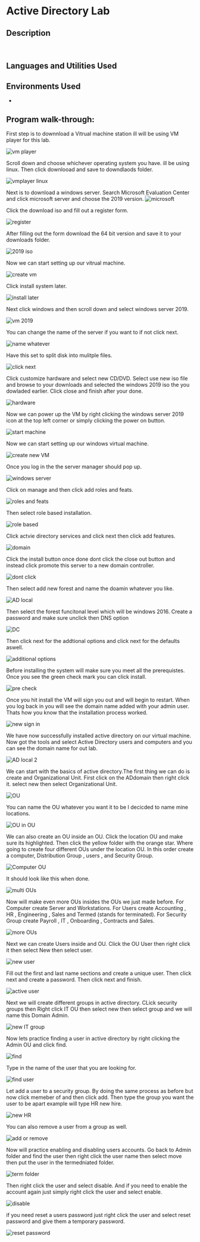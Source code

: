 <h1>Active Directory Lab</h1>



<h2>Description</h2>

<br />


<h2>Languages and Utilities Used</h2>



<h2>Environments Used </h2>

- <b></b> 

<h2>Program walk-through:</h2>

<p align="center">

First step is to downnload a Vitrual machine station ill will be using VM player for this lab.

![vm player](https://github.com/Donjon3000/NessusTenableLab/assets/140426313/ffb9d1ff-7de2-40d8-b39c-5a9efd270caf)

Scroll down and choose whichever operating system you have. ill be using linux. Then click downlooad and save to downdlaods folder.

![vmplayer linux](https://github.com/Donjon3000/NessusTenableLab/assets/140426313/d4df0105-048a-4ae0-9413-31e2acb9c312)

Next is to download a windows server. Search Microsoft Evaluation Center and click microsoft server and choose the 2019 version.
![microsoft ](https://github.com/Donjon3000/NessusTenableLab/assets/140426313/0b225956-9538-497c-a0a4-50086833ff05)

Click the download iso and fill out a register form. 

![register](https://github.com/Donjon3000/NessusTenableLab/assets/140426313/3b81e909-230b-4743-a02b-121d511f45ca)

After filling out the form download the 64 bit version and save it to your downloads folder.

![2019 iso](https://github.com/Donjon3000/NessusTenableLab/assets/140426313/418d62cd-5ef7-47bd-a237-3c096451db5a)

Now we can start setting up our vitrual machine. 

![create vm](https://github.com/Donjon3000/NessusTenableLab/assets/140426313/d40330ed-6bfb-43f5-ae86-118fc868e35c)

Click install system later.

![install later](https://github.com/Donjon3000/NessusTenableLab/assets/140426313/74c73357-5c50-49b6-8a3a-5e9f4b8f7c42)

Next click windows and then scroll down and select windows server 2019.

![vm 2019](https://github.com/Donjon3000/NessusTenableLab/assets/140426313/e665f565-3de2-4719-ab6d-d2f54743f017)

You can change the name of the server if you want to if not click next.

![name whatever](https://github.com/Donjon3000/NessusTenableLab/assets/140426313/cfab5b33-0ef5-4841-a448-02551c2e24db)

Have this set to split disk into mulitple files.

![click next](https://github.com/Donjon3000/NessusTenableLab/assets/140426313/33c804e1-f69b-4765-bf95-f2869b2bfc99)

Click customize hardware and select new CD/DVD. Select use new iso file and browse to your downloads and selected the windows 2019 iso the you dowladed earlier. Click close and finish after your done.

![hardware](https://github.com/Donjon3000/NessusTenableLab/assets/140426313/e65a00e8-a5ea-4670-8d26-decf82d7380f)

Now we can power up the VM by right clicking the windows server 2019 icon at the top left corner or simply clicking the power on button.

![start machine](https://github.com/Donjon3000/NessusTenableLab/assets/140426313/b00f679a-72ff-4e6b-872e-ff5623b93e87)

Now we can start setting up our windows virtual machine.

![create new VM](https://github.com/Donjon3000/NessusTenableLab/assets/140426313/b250ddc4-474e-4a13-8a9f-680141a5894f)

Once you log in the the server manager should pop up. 

![windows server](https://github.com/Donjon3000/NessusTenableLab/assets/140426313/445a2f9b-1f38-4cb1-8f76-7de617f86560)

Click on manage and then click add roles and feats.

![roles and feats](https://github.com/Donjon3000/NessusTenableLab/assets/140426313/1f5b5084-5d83-4c96-b4f6-61b43d3a189d)

Then select role based installation. 

![role based](https://github.com/Donjon3000/NessusTenableLab/assets/140426313/7832420b-9ddb-4f42-a199-93cb374e6850)

Click actvie directory services and click next then click add features.

![domain](https://github.com/Donjon3000/NessusTenableLab/assets/140426313/97cf2d7c-5e83-4a0d-8e3a-2bcf41ba8dc2)

Click the install button once done dont click the close out button and instead click promote this server to a new domain controller.

![dont click](https://github.com/Donjon3000/NessusTenableLab/assets/140426313/596d44d0-1643-48e6-944d-be3a7e5a5be3)

Then select add new forest and name the doamin whatever you like.

![AD local](https://github.com/Donjon3000/NessusTenableLab/assets/140426313/7bb174e4-b47d-4196-8b54-db1de6d31eab)

Then select the forest funcitonal level which will be windows 2016. Create a password and make sure unclick then DNS option

![DC](https://github.com/Donjon3000/NessusTenableLab/assets/140426313/851de2c0-cbdd-49ed-b364-64891702af2d)

Then click next for the addtional options and click next for the defaults aswell.

![additional options](https://github.com/Donjon3000/NessusTenableLab/assets/140426313/77355bab-0a2c-41a7-bb6a-9a5ffa5f5bdb)

Before installing the system will make sure you meet all the prerequistes. Once you see the green check mark you can click install.

![pre check](https://github.com/Donjon3000/NessusTenableLab/assets/140426313/33e2b670-2080-4a0b-8429-e7e961240342)

Once you hit install the VM will sign you out and will begin to restart. When you log back in you will see the domain name added with your admin user. Thats how you know that the installation process worked.

![new sign in](https://github.com/Donjon3000/NessusTenableLab/assets/140426313/ca293eca-42ac-48f0-954b-fbfb020c66f3)

We have now successfully installed active directory on our virtual machine. Now got the tools and select Active Directory users and computers and you can see the domain name for out lab.

![AD local 2](https://github.com/Donjon3000/NessusTenableLab/assets/140426313/472f1d75-5ec7-4d8c-802c-56d2e47a14f1)

 We can start with the basics of active directory.The first thing we can do is create and Organizational Unit. First click on the ADdomain then right click it. select new then select Organizational Unit.

![OU](https://github.com/Donjon3000/NessusTenableLab/assets/140426313/b98d1073-1c6e-42a3-975e-eadaa8501555)

You can name the OU whatever you want it to be I decicded to name mine locations.

![OU in OU](https://github.com/Donjon3000/NessusTenableLab/assets/140426313/731ab8c4-8d26-4d15-89ef-6f837974b406)

We can also create an OU inside an OU. Click the location OU and make sure its highlighted. Then click the yellow folder with the orange star. Where going to create four different OUs under the location OU. In this order create a computer, Distribution Group , users , and Security Group.

![Computer OU](https://github.com/Donjon3000/NessusTenableLab/assets/140426313/cfcd2eba-b60c-4d1a-9124-8dc5b35f013b)

It should look like this when done.

![multi OUs](https://github.com/Donjon3000/NessusTenableLab/assets/140426313/21e55f73-1bc0-44d1-9eef-5a4c715315a0)

Now will make even more OUs insides the OUs we just made before. For Computer create Server and Workstations. For Users create Accounting , HR , Engineering , Sales and Termed (stands for terminated). For Security Group create Payroll , IT , Onboarding , Contracts and Sales.

![more OUs](https://github.com/Donjon3000/NessusTenableLab/assets/140426313/221a7071-1aa3-4db3-b7a6-aff465ba2af6)

Next we can create Users inside and OU. Click the OU User then right click it then select New then select user.

![new user](https://github.com/Donjon3000/NessusTenableLab/assets/140426313/133ea53f-f5c5-4f7b-a135-05a8d70eaa0a)

Fill out the first and last name sections and create a unique user. Then click next and create a password. Then click next and finish.

![active user](https://github.com/Donjon3000/NessusTenableLab/assets/140426313/5c8dacab-7264-4f03-9f5b-e1b0afcf5def)

Next we will create different groups in active directory. CLick security groups then Right click IT OU then select new then select group and we will name this Domain Admin.

![new IT group](https://github.com/Donjon3000/NessusTenableLab/assets/140426313/5eac1d1e-e3f4-47c9-8acf-1a9d48b289e4)

Now lets practice finding a user in active directory by right clicking the Admin OU and click find.

![find](https://github.com/Donjon3000/NessusTenableLab/assets/140426313/765c53bc-b0b3-40fb-b7b9-2368e312868d)

Type in the name of the user that you are looking for. 

![find user](https://github.com/Donjon3000/NessusTenableLab/assets/140426313/057bdc3a-f3cc-44ce-902f-4e7f32b7cf59)

Let add a user to a security group. By doing the same process as before but now click memeber of and then click add. Then type the group you want the user to be apart example will type HR new hire.

![new  HR](https://github.com/Donjon3000/NessusTenableLab/assets/140426313/a9ab5045-7573-4543-82cf-b3ca7d618ab2)

You can also remove a user from a group as well.

![add or remove](https://github.com/Donjon3000/NessusTenableLab/assets/140426313/5f641a6c-2e56-4c78-9eb4-f7c3da1af1ff)

Now will practice enabling and disabling users accounts. Go back to Admin folder and find the user then right click the user name then select move then put the user in the termedniated folder.

![term folder](https://github.com/Donjon3000/NessusTenableLab/assets/140426313/9fbea204-d58e-425d-b1b9-eb1d16fb9c62)

Then right click the user and select disable. And if you need to enable the account again just simply right click the user and select enable.

![disable](https://github.com/Donjon3000/NessusTenableLab/assets/140426313/a9644779-f256-4e79-a796-f6620445006f)

if you need reset a users password just right click the user and select reset password and give them a temporary password.

![reset password](https://github.com/Donjon3000/NessusTenableLab/assets/140426313/d077660f-3674-46c2-94dc-10d6d1a57324)






